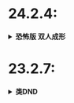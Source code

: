 # 24.2.4:

<details>
<summary><strong>恐怖版 双人成形</strong></summary>
  111
</details>


# 23.2.7:
<details>
<summary><strong>类DND</strong></summary>
  ->中国风题材
  
  ->哥布林杀手
  ![2d46265dae4cbb7b461c23c9e322772](https://github.com/lanwu5/lantz.github.io/assets/42904565/e5ecb9e2-73ec-4808-80b9-b29e4b62bc17)
  
</detail>



